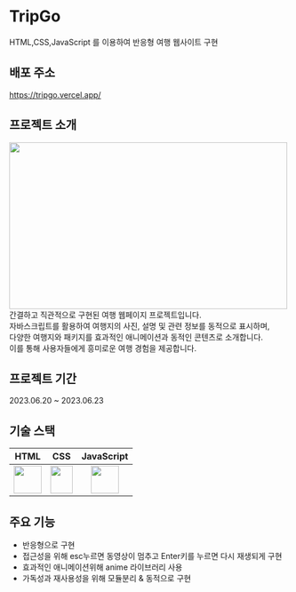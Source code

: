 # TripGo

HTML,CSS,JavaScript 를 이용하여 반응형 여행 웹사이트 구현

## 배포 주소
https://tripgo.vercel.app/

## 프로젝트 소개
<img src="https://github.com/HYBEN09/tripGo/assets/104710243/e20c4301-4988-4ba5-ac74-89c45b22f9a2" width="500" height="300" /> <br/>
간결하고 직관적으로 구현된 여행 웹페이지 프로젝트입니다. <br/>자바스크립트를 활용하여 여행지의 사진, 설명 및 관련 정보를 동적으로 표시하며, <br/>다양한 여행지와 패키지를 효과적인 애니메이션과 동적인 콘텐츠로 소개합니다. <br/> 이를 통해 사용자들에게 흥미로운 여행 경험을 제공합니다.



## 프로젝트 기간
2023.06.20 ~ 2023.06.23

## 기술 스택

|                                          HTML                                           |                                                                              CSS                                                                              |                                                  JavaScript                                                  |
| :-------------------------------------------------------------------------------------: | :-----------------------------------------------------------------------------------------------------------------------------------------------------------: | :----------------------------------------------------------------------------------------------------------: |
| <img src="https://www.w3.org/html/logo/img/mark-word-icon.png" width="50" height="50"/> | <img src="https://upload.wikimedia.org/wikipedia/commons/thumb/d/d5/CSS3_logo_and_wordmark.svg/800px-CSS3_logo_and_wordmark.svg.png" width="40" height="50"/> | <img src="https://upload.wikimedia.org/wikipedia/commons/6/6a/JavaScript-logo.png" width="50" height="50" /> |

## 주요 기능
- 반응형으로 구현
- 접근성을 위해 esc누르면 동영상이 멈추고 Enter키를 누르면 다시 재생되게 구현
- 효과적인 애니메이션위해 anime 라이브러리 사용
- 가독성과 재사용성을 위해 모듈분리 & 동적으로 구현
